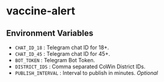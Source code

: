 # vaccine-alert

## Environment Variables

- `CHAT_ID_18` : Telegram chat ID for 18+.
- `CHAT_ID_45` : Telegram chat ID for 45+.
- `BOT_TOKEN` : Telegram Bot Token.
- `DISTRICT_IDS` : Comma separated CoWin District IDs.
- `PUBLISH_INTERVAL` : Interval to publish in minutes. _Optional_
